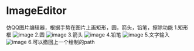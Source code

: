 # ImageEditor
仿QQ图片编辑器，根据手势在图片上画矩形，圆，箭头，铅笔，擦除功能
1.矩形框
![image](https://github.com/yangzhidan/ImageEditor/blob/master/resultPic/0253F9CFE860517F25660C364DA22E04.jpg)
2.圆
![image](https://github.com/yangzhidan/ImageEditor/blob/master/resultPic/E762357186E9CD1566E8E6BBC692812B.jpg)
3.箭头
![image](https://github.com/yangzhidan/ImageEditor/blob/master/resultPic/58D93297EA25BDD5183C8F0D6C4F72CD.jpg)
4.铅笔
![image](https://github.com/yangzhidan/ImageEditor/blob/master/resultPic/3019C33D656C73C8C151146F20C0EC52.jpg)
5.文字输入
![image](https://github.com/yangzhidan/ImageEditor/blob/master/resultPic/D376FC2237A9A297FB67505F420D3C41.jpg)
6.可以撤回上一个绘制的path
